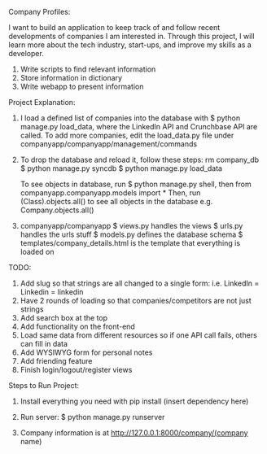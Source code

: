 Company Profiles:

I want to build an application to keep track of and follow recent developments of companies I am interested in. 
Through this project, I will learn more about the tech industry, start-ups, and improve my skills as a developer.

1. Write scripts to find relevant information
2. Store information in dictionary
3. Write webapp to present information

Project Explanation:

1. I load a defined list of companies into the database with $ python manage.py load_data, where the LinkedIn API and Crunchbase API are called.
   To add more companies, edit the load_data.py file under companyapp/companyapp/management/commands
2. To drop the database and reload it, follow these steps:
   rm company_db
   $ python manage.py syncdb
   $ python manage.py load_data

   To see objects in database, run $ python manage.py shell, then from companyapp.companyapp.models import *
   Then, run (Class).objects.all() to see all objects in the database e.g. Company.objects.all()
   
3. companyapp/companyapp
   $ views.py handles the views
   $ urls.py handles the urls stuff
   $ models.py defines the database schema
   $ templates/company_details.html is the template that everything is loaded on

TODO:

1. Add slug so that strings are all changed to a single form: i.e. LinkedIn = Linkedin = linkedin
2. Have 2 rounds of loading so that companies/competitors are not just strings
3. Add search box at the top
4. Add functionality on the front-end
5. Load same data from different resources so if one API call fails, others can fill in data
6. Add WYSIWYG form for personal notes
7. Add friending feature
8. Finish login/logout/register views

Steps to Run Project:

1. Install everything you need with pip install (insert dependency here)

2. Run server: $ python manage.py runserver
3. Company information is at http://127.0.0.1:8000/company/(company name)
